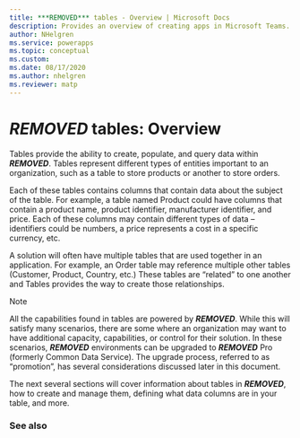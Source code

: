 ```yaml
---
title: ***REMOVED*** tables - Overview | Microsoft Docs
description: Provides an overview of creating apps in Microsoft Teams.
author: NHelgren
ms.service: powerapps
ms.topic: conceptual
ms.custom: 
ms.date: 08/17/2020
ms.author: nhelgren
ms.reviewer: matp
---
```

# ***REMOVED*** tables: Overview

Tables provide the ability to create, populate, and query data within ***REMOVED***. Tables represent different types of entities important to an organization, such as a table to store products or another to store orders.  

Each of these tables contains columns that contain data about the subject of the table. For example, a table named Product could have columns that contain a product name, product identifier, manufacturer identifier, and price. Each of these columns may contain different types of data – identifiers could be numbers, a price represents a cost in a specific currency, etc. 

A solution will often have multiple tables that are used together in an application. For example, an Order table may reference multiple other tables (Customer, Product, Country, etc.)  These tables are “related” to one another and Tables provides the way to create those relationships. 

> [!NOTE]
> All the capabilities found in tables are powered by ***REMOVED***. While this will satisfy many scenarios, there are some where an organization may want to have additional capacity, capabilities, or control for their solution.  In these scenarios, ***REMOVED*** environments can be upgraded to ***REMOVED*** Pro (formerly Common Data Service). The upgrade process, referred to as “promotion”, has several considerations discussed later in this document. 

The next several sections will cover information about tables in ***REMOVED***, how to create and manage them, defining what data columns are in your table, and more. 

### See also
